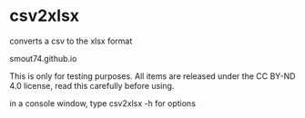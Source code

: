 # csv2xlsx
converts a csv to the xlsx format

smout74.github.io

This is only for testing purposes. All items are released under the CC BY-ND 4.0 license, read this carefully before using.

in a console window, type csv2xlsx -h for options
